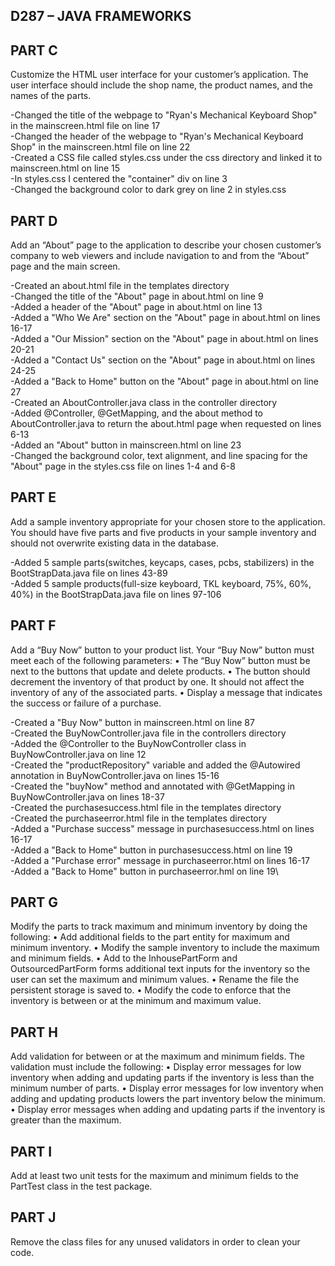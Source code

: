 ## D287 – JAVA FRAMEWORKS

## PART C
Customize the HTML user interface for your customer’s application. The user interface should include the shop name, the product names, and the names of the parts.

-Changed the title of the webpage to "Ryan's Mechanical Keyboard Shop" in the mainscreen.html file on line 17\
-Changed the header of the webpage to "Ryan's Mechanical Keyboard Shop" in the mainscreen.html file on line 22\
-Created a CSS file called styles.css under the css directory and linked it to mainscreen.html on line 15\
-In styles.css I centered the "container" div on line 3\
-Changed the background color to dark grey on line 2 in styles.css

## PART D
Add an “About” page to the application to describe your chosen customer’s company to web viewers and include navigation to and from the “About” page and the main screen.

-Created an about.html file in the templates directory\
-Changed the title of the "About" page in about.html on line 9\
-Added a header of the "About" page in about.html on line 13\
-Added a "Who We Are" section on the "About" page in about.html on lines 16-17\
-Added a "Our Mission" section on the "About" page in about.html on lines 20-21\
-Added a "Contact Us" section on the "About" page in about.html on lines 24-25\
-Added a "Back to Home" button on the "About" page in about.html on line 27\
-Created an AboutController.java class in the controller directory\
-Added @Controller, @GetMapping, and the about method to AboutController.java to return the about.html page when requested on lines 6-13\
-Added an "About" button in mainscreen.html on line 23\
-Changed the background color, text alignment, and line spacing for the "About" page in the styles.css file on lines 1-4 and 6-8

## PART E
Add a sample inventory appropriate for your chosen store to the application. You should have five parts and five products in your sample inventory and should not overwrite existing data in the database.

-Added 5 sample parts(switches, keycaps, cases, pcbs, stabilizers) in the BootStrapData.java file on lines 43-89\
-Added 5 sample products(full-size keyboard, TKL keyboard, 75%, 60%, 40%) in the BootStrapData.java file on lines 97-106

## PART F
Add a “Buy Now” button to your product list. Your “Buy Now” button must meet each of the following parameters:
•  The “Buy Now” button must be next to the buttons that update and delete products.
•  The button should decrement the inventory of that product by one. It should not affect the inventory of any of the associated parts.
•  Display a message that indicates the success or failure of a purchase.

-Created a "Buy Now" button in mainscreen.html on line 87\
-Created the BuyNowController.java file in the controllers directory\
-Added the @Controller to the BuyNowController class in BuyNowController.java on line 12\
-Created the "productRepository" variable and added the @Autowired annotation in BuyNowController.java on lines 15-16\
-Created the "buyNow" method and annotated with @GetMapping in BuyNowController.java on lines 18-37\
-Created the purchasesuccess.html file in the templates directory\
-Created the purchaseerror.html file in the templates directory\
-Added a "Purchase success" message in purchasesuccess.html on lines 16-17\
-Added a "Back to Home" button in purchasesuccess.html on line 19\
-Added a "Purchase error" message in purchaseerror.html on lines 16-17\
-Added a "Back to Home" button in purchaseerror.hml on line 19\

## PART G
Modify the parts to track maximum and minimum inventory by doing the following:
•  Add additional fields to the part entity for maximum and minimum inventory.
•  Modify the sample inventory to include the maximum and minimum fields.
•  Add to the InhousePartForm and OutsourcedPartForm forms additional text inputs for the inventory so the user can set the maximum and minimum values.
•  Rename the file the persistent storage is saved to.
•  Modify the code to enforce that the inventory is between or at the minimum and maximum value.

## PART H
Add validation for between or at the maximum and minimum fields. The validation must include the following:
•  Display error messages for low inventory when adding and updating parts if the inventory is less than the minimum number of parts.
•  Display error messages for low inventory when adding and updating products lowers the part inventory below the minimum.
•  Display error messages when adding and updating parts if the inventory is greater than the maximum.

## PART I
Add at least two unit tests for the maximum and minimum fields to the PartTest class in the test package.

## PART J
Remove the class files for any unused validators in order to clean your code.